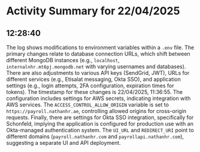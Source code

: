# Activity Summary for 22/04/2025

## 12:28:40
The log shows modifications to environment variables within a `.env` file.  The primary changes relate to database connection URLs, which shift between different MongoDB instances (e.g., `localhost`,  `internalnhr.mt6pj.mongodb.net` with varying usernames and databases).  There are also adjustments to various API keys (SendGrid, JWT), URLs for different services (e.g., Etisalat messaging, Okta SSO), and application settings (e.g., login attempts, 2FA configuration, expiration times for tokens).  The timestamp for these changes is 22/04/2025, 11:36:55.  The configuration includes settings for AWS secrets, indicating integration with AWS services.  The `ACCESS_CONTROL_ALLOW_ORIGIN` variable is set to `https://payroll.nathanhr.ae`, controlling allowed origins for cross-origin requests.  Finally, there are settings for Okta SSO integration, specifically for Schonfeld, implying the application is configured for production use with an Okta-managed authentication system.  The `UI_URL` and `REDIRECT_URI` point to different domains (`payroll.nathanhr.com` and `payrollapi.nathanhr.com`), suggesting a separate UI and API deployment.
